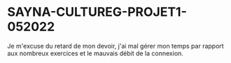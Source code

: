 # SAYNA-CULTUREG-PROJET1-052022
Je m'excuse du retard de mon devoir, j'ai mal gérer mon temps par rapport aux nombreux exercices et le mauvais débit de la connexion.

